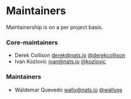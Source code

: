 # Maintainers

Maintainership is on a per project basis.

### Core-maintainers
  - Derek Collison <derek@nats.io> [@derekcollison](https://github.com/derekcollison)
  - Ivan Kozlovic <ivan@nats.io> [@kozlovic](https://github.com/kozlovic)
  
### Maintainers
  - Waldemar Quevedo <wally@nats.io> [@wallyqs](https://github.com/wallyqs)